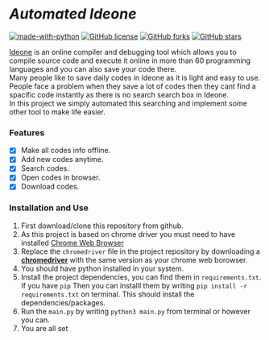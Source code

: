 # *Automated Ideone*

[![made-with-python](https://img.shields.io/badge/Made%20with-Python-1f425f.svg)](https://www.python.org/)
[![GitHub license](https://img.shields.io/github/license/ShouravAhmed/automated-ideone.svg)](https://github.com/ShouravAhmed/automated-ideone/blob/main/LICENSE)
[![GitHub forks](https://img.shields.io/github/forks/ShouravAhmed/automated-ideone.svg?style=social&label=Fork)](https://github.com/ShouravAhmed/automated-ideone)
[![GitHub stars](https://img.shields.io/github/stars/ShouravAhmed/automated-ideone.svg?style=social&label=Stars)](https://github.com/ShouravAhmed/automated-ideone)

[Ideone](https://www.ideone.com) is an online compiler and debugging tool which allows you to compile source code and execute it online in more than 60 programming languages and you can also save your code there.\
Many people like to save daily codes in Ideone as it is light and easy to use. People face a problem when they save a lot of codes then they cant find a spacific code instantly as there is no search search box in Ideone.\
In this project we simply automated this searching and implement some other tool to make life easier.

### Features

* [x] Make all codes info offline.
* [x] Add new codes anytime.
* [x] Search codes.
* [x] Open codes in browser.
* [x] Download codes.

### Installation and Use

1. First download/clone this repository from github.
3. As this project is based on chrome driver you must need to have installed [Chrome Web Browser](https://www.google.com/chrome/)
4. Replace the ```chromedriver``` file in the project repository by downloading a [**chromedriver**](https://chromedriver.chromium.org/downloads) with the same version as your chrome web borowser.
5. You should have python installed in your system.
6. Install the project dependencies, you can find them in ```requirements.txt```. If you have ```pip``` Then you can installl them by writing ```pip install -r requirements.txt``` on terminal. This should install the dependencies/packages.
7. Run the ```main.py``` by writing ```python3 main.py``` from terminal or however you can.
8. You are all set
